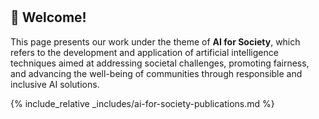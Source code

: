 <br>
<br>

## 👋 Welcome!

This page presents our work under the theme of **AI for Society**, which refers to the development and application of artificial intelligence techniques aimed at addressing societal challenges, promoting fairness, and advancing the well-being of communities through responsible and inclusive AI solutions.

{% include_relative _includes/ai-for-society-publications.md %}  
